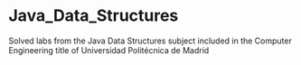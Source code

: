 # Java_Data_Structures
Solved labs from the Java Data Structures subject included in the Computer Engineering title of Universidad Politécnica de Madrid
